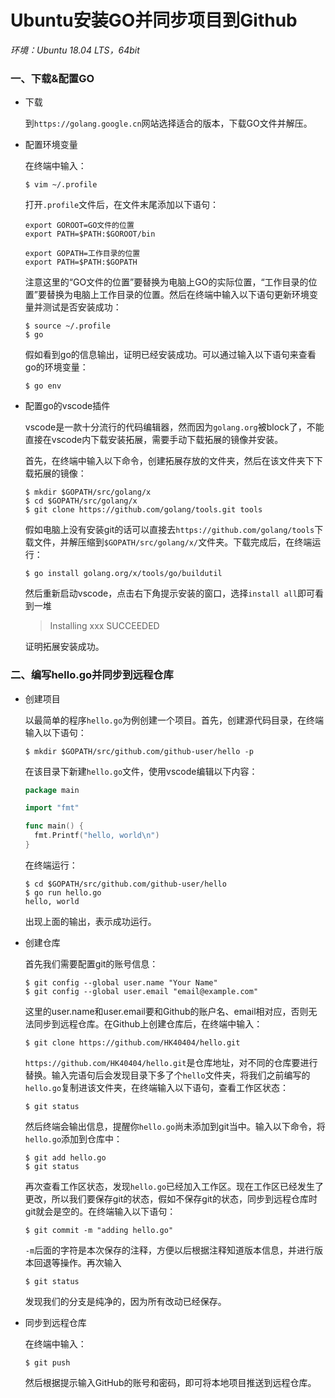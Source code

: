# Ubuntu安装GO并同步项目到Github

*环境：Ubuntu 18.04 LTS，64bit* 

### 一、下载&配置GO

- 下载

  到`https://golang.google.cn`网站选择适合的版本，下载GO文件并解压。

- 配置环境变量

  在终端中输入：

  ```shell
  $ vim ~/.profile
  ```

  打开`.profile`文件后，在文件末尾添加以下语句：

  ```shell
  export GOROOT=GO文件的位置
  export PATH=$PATH:$GOROOT/bin
  
  export GOPATH=工作目录的位置
  export PATH=$PATH:$GOPATH
  ```

  注意这里的“GO文件的位置”要替换为电脑上GO的实际位置，“工作目录的位置”要替换为电脑上工作目录的位置。然后在终端中输入以下语句更新环境变量并测试是否安装成功：

  ```shell
  $ source ~/.profile
  $ go
  ```

  假如看到go的信息输出，证明已经安装成功。可以通过输入以下语句来查看go的环境变量：

  ```shell
  $ go env
  ```

- 配置go的vscode插件

  vscode是一款十分流行的代码编辑器，然而因为`golang.org`被block了，不能直接在vscode内下载安装拓展，需要手动下载拓展的镜像并安装。

  首先，在终端中输入以下命令，创建拓展存放的文件夹，然后在该文件夹下下载拓展的镜像：

  ```shell
  $ mkdir $GOPATH/src/golang/x
  $ cd $GOPATH/src/golang/x
  $ git clone https://github.com/golang/tools.git tools
  ```

  假如电脑上没有安装git的话可以直接去`https://github.com/golang/tools`下载文件，并解压缩到`$GOPATH/src/golang/x/`文件夹。下载完成后，在终端运行：

  ```shell
  $ go install golang.org/x/tools/go/buildutil
  ```

  然后重新启动vscode，点击右下角提示安装的窗口，选择`install all`即可看到一堆

  >Installing xxx SUCCEEDED

  证明拓展安装成功。



### 二、编写hello.go并同步到远程仓库

- 创建项目

  以最简单的程序`hello.go`为例创建一个项目。首先，创建源代码目录，在终端输入以下语句：

  ```shell
  $ mkdir $GOPATH/src/github.com/github-user/hello -p
  ```

  在该目录下新建`hello.go`文件，使用vscode编辑以下内容：

  ```go
  package main
  
  import "fmt"
  
  func main() {
    fmt.Printf("hello, world\n")
  }
  ```

  在终端运行：

  ```shell
  $ cd $GOPATH/src/github.com/github-user/hello
  $ go run hello.go
  hello, world
  ```

  出现上面的输出，表示成功运行。

- 创建仓库

  首先我们需要配置git的账号信息：

  ```shell
  $ git config --global user.name "Your Name"
  $ git config --global user.email "email@example.com"
  ```

  这里的user.name和user.email要和Github的账户名、email相对应，否则无法同步到远程仓库。在Github上创建仓库后，在终端中输入：

  ```shell
  $ git clone https://github.com/HK40404/hello.git
  ```

  `https://github.com/HK40404/hello.git`是仓库地址，对不同的仓库要进行替换。输入完语句后会发现目录下多了个`hello`文件夹，将我们之前编写的`hello.go`复制进该文件夹，在终端输入以下语句，查看工作区状态：

  ```shell
  $ git status
  ```

  然后终端会输出信息，提醒你`hello.go`尚未添加到git当中。输入以下命令，将`hello.go`添加到仓库中：

  ```shell
  $ git add hello.go
  $ git status
  ```

  再次查看工作区状态，发现`hello.go`已经加入工作区。现在工作区已经发生了更改，所以我们要保存git的状态，假如不保存git的状态，同步到远程仓库时git就会是空的。在终端输入以下语句：

  ```shell
  $ git commit -m "adding hello.go"
  ```

  `-m`后面的字符是本次保存的注释，方便以后根据注释知道版本信息，并进行版本回退等操作。再次输入

  ```shell
  $ git status
  ```

  发现我们的分支是纯净的，因为所有改动已经保存。

- 同步到远程仓库

  在终端中输入：

  ```shell
  $ git push
  ```

  然后根据提示输入GitHub的账号和密码，即可将本地项目推送到远程仓库。

  
